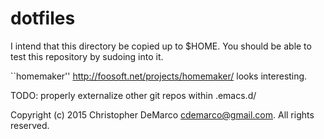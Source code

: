 # dotfiles

I intend that this directory be copied up to $HOME. 
You should be able to test this repository by sudoing into it.

``homemaker'' http://foosoft.net/projects/homemaker/ looks interesting.

TODO: properly externalize other git repos within .emacs.d/

Copyright (c) 2015 Christopher DeMarco <cdemarco@gmail.com>. All rights reserved.
